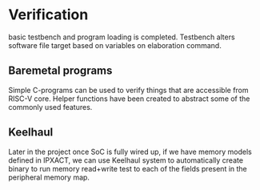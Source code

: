 # Verification

basic testbench and program loading is completed. Testbench alters software file target based on variables on elaboration command. 

## Baremetal programs

Simple C-programs can be used to verify things that are accessible from RISC-V core. Helper functions have been created to abstract some of the commonly used features.

## Keelhaul

Later in the project once SoC is fully wired up, if we have memory models defined in IPXACT, we can use Keelhaul system to automatically create binary to run memory read+write test to each of the fields present in the peripheral memory map.

